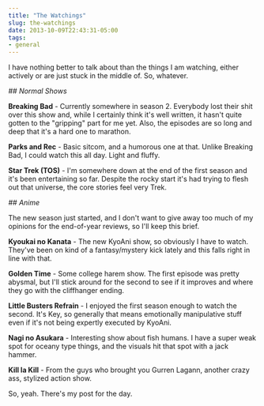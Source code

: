 ```yaml
---
title: "The Watchings"
slug: the-watchings
date: 2013-10-09T22:43:31-05:00
tags:
- general
---
```

I have nothing better to talk about than the things I am watching, either actively or are just stuck in the middle of. So, whatever.

_## Normal Shows_

**Breaking Bad** - Currently somewhere in season 2. Everybody lost their shit over this show and, while I certainly think it's well written, it hasn't quite gotten to the "gripping" part for me yet. Also, the episodes are so long and deep that it's a hard one to marathon.

**Parks and Rec** - Basic sitcom, and a humorous one at that. Unlike Breaking Bad, I could watch this all day. Light and fluffy.

**Star Trek (TOS)** - I'm somewhere down at the end of the first season and it's been entertaining so far. Despite the rocky start it's had trying to flesh out that universe, the core stories feel very Trek.

_## Anime_

The new season just started, and I don't want to give away too much of my opinions for the end-of-year reviews, so I'll keep this brief.

**Kyoukai no Kanata** - The new KyoAni show, so obviously I have to watch. They've been on kind of a fantasy/mystery kick lately and this falls right in line with that.

**Golden Time** - Some college harem show. The first episode was pretty abysmal, but I'll stick around for the second to see if it improves and where they go with the cliffhanger ending.

**Little Busters Refrain** - I enjoyed the first season enough to watch the second. It's Key, so generally that means emotionally manipulative stuff even if it's not being expertly executed by KyoAni.

**Nagi no Asukara** - Interesting show about fish humans. I have a super weak spot for oceany type things, and the visuals hit that spot with a jack hammer.

**Kill la Kill** - From the guys who brought you Gurren Lagann, another crazy ass, stylized action show.

So, yeah. There's my post for the day.
